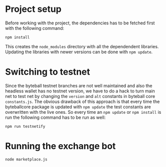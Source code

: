 # Project setup

Before working with the project, the dependencies has to be fetched first with the following command:

```
npm install
```

This creates the `node_modules` directory with all the dependendent libraries. Updating the libraries with newer versions can be done with `npm update`.

# Switching to testnet

Since the byteball testnet branches are not well maintained and also the headless wallet has no testnet version, we have to do a hack to turn main net to test net by changing the `version` and `alt` constants in byteball core `constants.js`. The obvious drawback of this approach is that every time the byteballcore package is updated with `npm update` the test constants are overwritten with the live ones. So every time an `npm update` or `npm install` is run the following command has to be run as well:

```
npm run testnetify
```

# Running the exchange bot

```
node marketplace.js
```